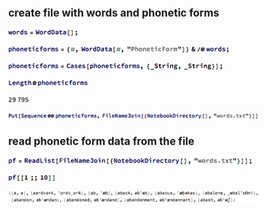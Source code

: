 create file with words and phonetic forms
-----------------------------------------

![babynames-phoneticforms-data\_1.gif](HTMLFiles/babynames-phoneticforms-data_1.gif)

![babynames-phoneticforms-data\_2.gif](HTMLFiles/babynames-phoneticforms-data_2.gif)

![babynames-phoneticforms-data\_3.gif](HTMLFiles/babynames-phoneticforms-data_3.gif)

![babynames-phoneticforms-data\_4.gif](HTMLFiles/babynames-phoneticforms-data_4.gif)

![babynames-phoneticforms-data\_5.gif](HTMLFiles/babynames-phoneticforms-data_5.gif)

![babynames-phoneticforms-data\_6.gif](HTMLFiles/babynames-phoneticforms-data_6.gif)

read phonetic form data from the file
-------------------------------------

![babynames-phoneticforms-data\_7.gif](HTMLFiles/babynames-phoneticforms-data_7.gif)

![babynames-phoneticforms-data\_8.gif](HTMLFiles/babynames-phoneticforms-data_8.gif)

![babynames-phoneticforms-data\_9.gif](HTMLFiles/babynames-phoneticforms-data_9.gif)
